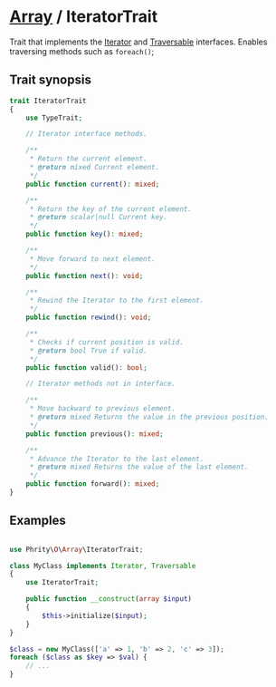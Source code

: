 # [Array](../Array.md) / IteratorTrait

Trait that implements the [Iterator](https://www.php.net/manual/en/class.iterator.php) and
[Traversable](https://www.php.net/manual/en/class.traversable.php) interfaces.
Enables traversing methods such as `foreach()`;

## Trait synopsis

```php
trait IteratorTrait
{
    use TypeTrait;

    // Iterator interface methods.

    /**
     * Return the current element.
     * @return mixed Current element.
     */
    public function current(): mixed;

    /**
     * Return the key of the current element.
     * @return scalar|null Current key.
     */
    public function key(): mixed;

    /**
     * Move forward to next element.
     */
    public function next(): void;

    /**
     * Rewind the Iterator to the first element.
     */
    public function rewind(): void;

    /**
     * Checks if current position is valid.
     * @return bool True if valid.
     */
    public function valid(): bool;

    // Iterator methods not in interface.

    /**
     * Move backward to previous element.
     * @return mixed Returns the value in the previous position.
     */
    public function previous(): mixed;

    /**
     * Advance the Iterator to the last element.
     * @return mixed Returns the value of the last element.
     */
    public function forward(): mixed;
}
```

## Examples

```php

use Phrity\O\Array\IteratorTrait;

class MyClass implements Iterator, Traversable
{
    use IteratorTrait;

    public function __construct(array $input)
    {
        $this->initialize($input);
    }
}

$class = new MyClass(['a' => 1, 'b' => 2, 'c' => 3]);
foreach ($class as $key => $val) {
    // ...
}
```
